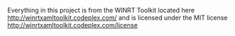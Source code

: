 ﻿Everything in this project is from the WINRT Toolkit located here http://winrtxamltoolkit.codeplex.com/ and is licensed under the MIT license http://winrtxamltoolkit.codeplex.com/license